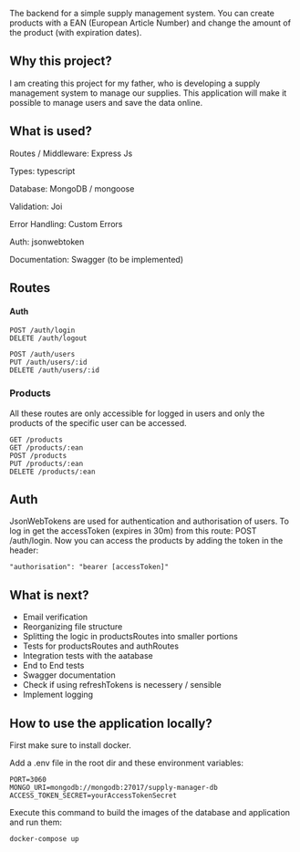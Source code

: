 The backend for a simple supply management system. You can create products with a EAN (European Article Number) and change the amount of the product (with expiration dates).

## Why this project?

I am creating this project for my father, who is developing a supply management system to manage our supplies.
This application will make it possible to manage users and save the data online.

## What is used?

Routes / Middleware: Express Js

Types: typescript

Database: MongoDB / mongoose

Validation: Joi

Error Handling: Custom Errors

Auth: jsonwebtoken

Documentation: Swagger (to be implemented)

## Routes

#### Auth

```
POST /auth/login
DELETE /auth/logout

POST /auth/users
PUT /auth/users/:id
DELETE /auth/users/:id
```

### Products

All these routes are only accessible for logged in users and only the products of the specific user can be accessed.

```
GET /products
GET /products/:ean
POST /products
PUT /products/:ean
DELETE /products/:ean
```

## Auth

JsonWebTokens are used for authentication and authorisation of users.
To log in get the accessToken (expires in 30m) from this route: POST /auth/login.
Now you can access the products by adding the token in the header:
```
"authorisation": "bearer [accessToken]"
```

## What is next?

- Email verification
- Reorganizing file structure
- Splitting the logic in productsRoutes into smaller portions
- Tests for productsRoutes and authRoutes
- Integration tests with the aatabase
- End to End tests
- Swagger documentation
- Check if using refreshTokens is necessery / sensible
- Implement logging

## How to use the application locally?

First make sure to install docker.

Add a .env file in the root dir and these environment variables:
```
PORT=3060
MONGO_URI=mongodb://mongodb:27017/supply-manager-db
ACCESS_TOKEN_SECRET=yourAccessTokenSecret
```

Execute this command to build the images of the database and application and run them:

```
docker-compose up
```

